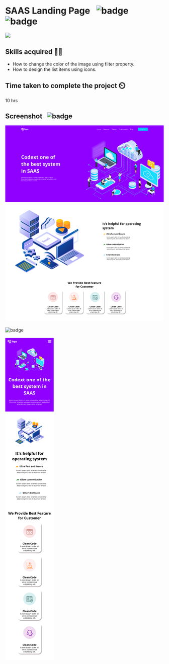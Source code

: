 # SAAS Landing Page &nbsp; ![badge](https://img.shields.io/badge/HTML%20and%20CSS-Project13-green) &nbsp; ![badge](https://img.shields.io/badge/-Responsive-orange)

[![](https://img.shields.io/badge/Live-Link-blue)](https://landing-page-saas.netlify.app/)

## Skills acquired 👨‍💻
- How to change the color of the image using filter property.
- How to design the list items using icons.

## Time taken to complete the project ⏲️


10 hrs

## Screenshot &nbsp; ![badge](https://img.shields.io/badge/Website-Screenshot-orange)
![project13](./SAAS%20landing%20page/screenshot.png)
<br>
<br>
![badge](https://img.shields.io/badge/Mobile-View-yellow)
<br>
<br>
![project13](./mobile%20view.png)